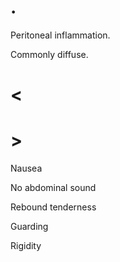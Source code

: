 # .

Peritoneal inflammation.

Commonly diffuse.

# <

# >

Nausea

No abdominal sound

Rebound tenderness

Guarding

Rigidity
